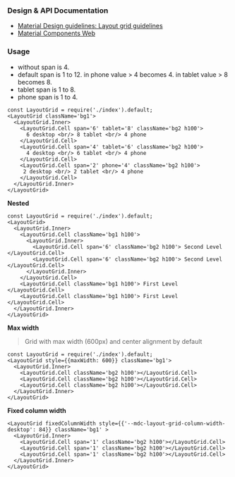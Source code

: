 ### Design & API Documentation

- [Material Design guidelines: Layout grid guidelines](https://material.io/guidelines/layout/responsive-ui.html#responsive-ui-grid)
- [Material Components Web](https://material.io/components/web/catalog/layout-grids/)

### Usage

- without span is 4.
- default span is 1 to 12. in phone value > 4 becomes 4. in tablet value > 8 becomes 8.
- tablet span is 1 to 8.
- phone span is 1 to 4.

```
const LayoutGrid = require('./index').default;
<LayoutGrid className='bg1'>
  <LayoutGrid.Inner>
    <LayoutGrid.Cell span='6' tablet='8' className='bg2 h100'>
      6 desktop <br/> 8 tablet <br/> 4 phone
    </LayoutGrid.Cell>
    <LayoutGrid.Cell span='4' tablet='6' className='bg2 h100'>
      4 desktop <br/> 6 tablet <br/> 4 phone
    </LayoutGrid.Cell>
    <LayoutGrid.Cell span='2' phone='4' className='bg2 h100'>
     2 desktop <br/> 2 tablet <br/> 4 phone
    </LayoutGrid.Cell>
  </LayoutGrid.Inner>
</LayoutGrid>
```

**Nested**

```
const LayoutGrid = require('./index').default;
<LayoutGrid>
  <LayoutGrid.Inner>
    <LayoutGrid.Cell className='bg1 h100'>
      <LayoutGrid.Inner>
        <LayoutGrid.Cell span='6' className='bg2 h100'> Second Level </LayoutGrid.Cell>
        <LayoutGrid.Cell span='6' className='bg2 h100'> Second Level </LayoutGrid.Cell>
      </LayoutGrid.Inner>
    </LayoutGrid.Cell>
    <LayoutGrid.Cell className='bg1 h100'> First Level </LayoutGrid.Cell>
    <LayoutGrid.Cell className='bg1 h100'> First Level </LayoutGrid.Cell>
  </LayoutGrid.Inner>
</LayoutGrid>
```

**Max width**
> Grid with max width (600px) and center alignment by default

```
const LayoutGrid = require('./index').default;
<LayoutGrid style={{maxWidth: 600}} className='bg1'>
  <LayoutGrid.Inner>
    <LayoutGrid.Cell className='bg2 h100'></LayoutGrid.Cell>
    <LayoutGrid.Cell className='bg2 h100'></LayoutGrid.Cell>
    <LayoutGrid.Cell className='bg2 h100'></LayoutGrid.Cell>
  </LayoutGrid.Inner>
</LayoutGrid>
```

**Fixed column width**

```
<LayoutGrid fixedColumnWidth style={{'--mdc-layout-grid-column-width-desktop': 84}} className='bg1' >
  <LayoutGrid.Inner>
    <LayoutGrid.Cell span='1' className='bg2 h100'></LayoutGrid.Cell>
    <LayoutGrid.Cell span='1' className='bg2 h100'></LayoutGrid.Cell>
    <LayoutGrid.Cell span='1' className='bg2 h100'></LayoutGrid.Cell>
  </LayoutGrid.Inner>
</LayoutGrid>
```

